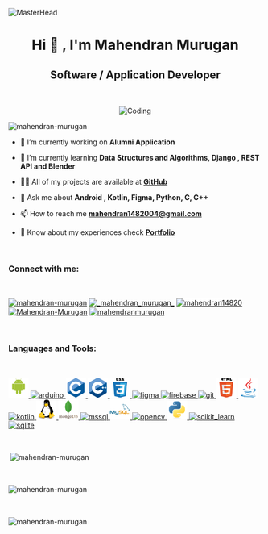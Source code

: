 ![MasterHead](https://1.bp.blogspot.com/-7A4WynwLsMw/XbBpCXG8fHI/AAAAAAAAMt4/uOa1bpLskYgrwGbllhSu2SDj_Mig8SXJQCLcBGAsYHQ/s1600/2000_600px.gif)
<h1 align="center">Hi 👋 , I'm Mahendran Murugan</h1>
<h2 align="center" >Software / Application Developer</h2> <br>
<p align="center">
<img align="center" alt="Coding" width="450" src="https://cdn.dribbble.com/users/1162077/screenshots/3848914/programmer.gif"><br>

<p align="left"> <img src="https://komarev.com/ghpvc/?username=mahendran-murugan&label=Profile%20views&color=0e75b6&style=flat" alt="mahendran-murugan" /> </p>

- 🔭 I’m currently working on **Alumni Application**

- 🌱 I’m currently learning **Data Structures and Algorithms, Django , REST API and Blender**

- 👨‍💻 All of my projects are available at [**GitHub**](https://github.com/Mahendran-Murugan/)
  
- 💬 Ask me about **Android , Kotlin, Figma, Python, C, C++**

- 📫 How to reach me **mahendran1482004@gmail.com**

- 📄 Know about my experiences check
[**Portfolio**](https://mahendran-murugan.github.io/PortFolio/)
<br>
<h3 align="left">Connect with me:</h3>
<br>
<p align="left">
<a href="https://linkedin.com/in/mahendran-murugan" target="blank"><img align="center" src="https://raw.githubusercontent.com/rahuldkjain/github-profile-readme-generator/master/src/images/icons/Social/linked-in-alt.svg" alt="mahendran-murugan" height="30" width="40" /></a>
<a href="https://instagram.com/_mahendran_murugan_" target="blank"><img align="center" src="https://raw.githubusercontent.com/rahuldkjain/github-profile-readme-generator/master/src/images/icons/Social/instagram.svg" alt="_mahendran_murugan_" height="30" width="40" /></a>
<a href="https://www.codechef.com/users/mahendran14820" target="blank"><img style="background-color:white;" align="center" src="https://cdn.jsdelivr.net/npm/simple-icons@3.1.0/icons/codechef.svg" alt="mahendran14820" height="30" width="40" /></a>
<a href="https://www.leetcode.com/Mahendran-Murugan" target="blank"><img align="center" src="https://raw.githubusercontent.com/rahuldkjain/github-profile-readme-generator/master/src/images/icons/Social/leet-code.svg" alt="Mahendran-Murugan" height="30" width="40" /></a>
<a href="https://auth.geeksforgeeks.org/user/mahendranmurugan" target="blank"><img align="center" src="https://raw.githubusercontent.com/rahuldkjain/github-profile-readme-generator/master/src/images/icons/Social/geeks-for-geeks.svg" alt="mahendranmurugan" height="30" width="40" /></a>
</p><br>

<h3 align="left">Languages and Tools:</h3>
<br>
<p align="left"> <a href="https://developer.android.com" target="_blank" rel="noreferrer"> <img src="https://raw.githubusercontent.com/devicons/devicon/master/icons/android/android-original-wordmark.svg" alt="android" width="40" height="40"/> </a> <a href="https://www.arduino.cc/" target="_blank" rel="noreferrer"> <img src="https://cdn.worldvectorlogo.com/logos/arduino-1.svg" alt="arduino" width="40" height="40"/> </a> <a href="https://www.cprogramming.com/" target="_blank" rel="noreferrer"> <img src="https://raw.githubusercontent.com/devicons/devicon/master/icons/c/c-original.svg" alt="c" width="40" height="40"/> </a> <a href="https://www.w3schools.com/cpp/" target="_blank" rel="noreferrer"> <img src="https://raw.githubusercontent.com/devicons/devicon/master/icons/cplusplus/cplusplus-original.svg" alt="cplusplus" width="40" height="40"/> </a> <a href="https://www.w3schools.com/css/" target="_blank" rel="noreferrer"> <img src="https://raw.githubusercontent.com/devicons/devicon/master/icons/css3/css3-original-wordmark.svg" alt="css3" width="40" height="40"/> </a> <a href="https://www.figma.com/" target="_blank" rel="noreferrer"> <img src="https://www.vectorlogo.zone/logos/figma/figma-icon.svg" alt="figma" width="40" height="40"/> </a> <a href="https://firebase.google.com/" target="_blank" rel="noreferrer"> <img src="https://www.vectorlogo.zone/logos/firebase/firebase-icon.svg" alt="firebase" width="40" height="40"/> </a> <a href="https://git-scm.com/" target="_blank" rel="noreferrer"> <img src="https://www.vectorlogo.zone/logos/git-scm/git-scm-icon.svg" alt="git" width="40" height="40"/> </a> <a href="https://www.w3.org/html/" target="_blank" rel="noreferrer"> <img src="https://raw.githubusercontent.com/devicons/devicon/master/icons/html5/html5-original-wordmark.svg" alt="html5" width="40" height="40"/> </a> <a href="https://www.java.com" target="_blank" rel="noreferrer"> <img src="https://raw.githubusercontent.com/devicons/devicon/master/icons/java/java-original.svg" alt="java" width="40" height="40"/> </a> <a href="https://kotlinlang.org" target="_blank" rel="noreferrer"> <img src="https://www.vectorlogo.zone/logos/kotlinlang/kotlinlang-icon.svg" alt="kotlin" width="40" height="40"/> </a> <a href="https://www.linux.org/" target="_blank" rel="noreferrer"> <img src="https://raw.githubusercontent.com/devicons/devicon/master/icons/linux/linux-original.svg" alt="linux" width="40" height="40"/> </a> <a href="https://www.mongodb.com/" target="_blank" rel="noreferrer"> <img src="https://raw.githubusercontent.com/devicons/devicon/master/icons/mongodb/mongodb-original-wordmark.svg" alt="mongodb" width="40" height="40"/> </a> <a href="https://www.microsoft.com/en-us/sql-server" target="_blank" rel="noreferrer"> <img src="https://www.svgrepo.com/show/303229/microsoft-sql-server-logo.svg" alt="mssql" width="40" height="40"/> </a> <a href="https://www.mysql.com/" target="_blank" rel="noreferrer"> <img src="https://raw.githubusercontent.com/devicons/devicon/master/icons/mysql/mysql-original-wordmark.svg" alt="mysql" width="40" height="40"/> </a> <a href="https://opencv.org/" target="_blank" rel="noreferrer"> <img src="https://www.vectorlogo.zone/logos/opencv/opencv-icon.svg" alt="opencv" width="40" height="40"/> </a> <a href="https://www.python.org" target="_blank" rel="noreferrer"> <img src="https://raw.githubusercontent.com/devicons/devicon/master/icons/python/python-original.svg" alt="python" width="40" height="40"/> </a> <a href="https://scikit-learn.org/" target="_blank" rel="noreferrer"> <img src="https://upload.wikimedia.org/wikipedia/commons/0/05/Scikit_learn_logo_small.svg" alt="scikit_learn" width="40" height="40"/> </a> <a href="https://www.sqlite.org/" target="_blank" rel="noreferrer"> <img src="https://www.vectorlogo.zone/logos/sqlite/sqlite-icon.svg" alt="sqlite" width="40" height="40"/> </a> </p><br>

<p>&nbsp;<img align="center" src="https://github-readme-stats.vercel.app/api?username=mahendran-murugan&show_icons=true&theme=dark&locale=en" alt="mahendran-murugan" /></p><br>

<p><img align="center" src="https://github-readme-streak-stats.herokuapp.com/?user=mahendran-murugan&theme=dark" alt="mahendran-murugan" /></p><br/>

<p><img align="center" src="https://github-readme-stats.vercel.app/api/top-langs?username=mahendran-murugan&show_icons=true&theme=dark&locale=en&layout=compact" alt="mahendran-murugan" /></p><br>
</p>
